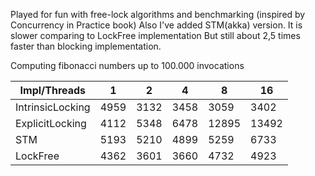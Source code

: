 Played for fun with free-lock algorithms and benchmarking (inspired by Concurrency in Practice book)
Also I've added STM(akka) version. It is slower comparing to LockFree implementation
But still about 2,5 times faster than blocking implementation.

Computing fibonacci numbers up to 100.000 invocations

Impl/Threads      | 1      | 2      | 4      | 8      | 16     |
---               | ---    | ---    | ---    | ---    | ---    |
IntrinsicLocking  | 4959   | 3132   | 3458   | 3059   | 3402   |
ExplicitLocking   | 4112   | 5348   | 6478   | 12895  | 13492  |
STM               | 5193   | 5210   | 4899   | 5259   | 6733   |
LockFree          | 4362   | 3601   | 3660   | 4732   | 4923   |